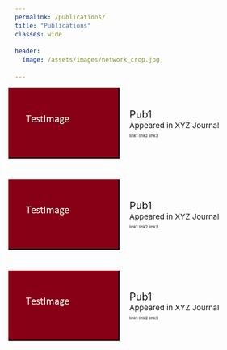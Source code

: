 ```yaml
---
permalink: /publications/
title: "Publications"
classes: wide

header:
  image: /assets/images/network_crop.jpg

---
```


[comment]: <> (recommended format for thumbnails: 220 x 140 )
[comment]: <> (https://mmistakes.github.io/minimal-mistakes/docs/utility-classes/)
[comment]: <> (https://techforluddites.com/replacing-list-bullets-with-images-using-css/)

<ul>
   <li style="display: flex; justify-content: left; align-items: center; margin: 0 0 0 -37px;">
      <img src='/assets/images/thumb.jpg' style=""/>
      <p style="margin: 0 0 0 20px;"> <span style="font-size: 20px;">Pub1</span> <br> 
                                      <span style="font-size: 15px;">Appeared in XYZ Journal</span> <br> 
                                      <span style="font-size: 8px;">link1 link2 link3 </span> </p>
   </li>
</ul>

<ul>
   <li style="display: flex; justify-content: left; align-items: center; margin: 40px 0 0 -37px;">
      <img src='/assets/images/thumb.jpg' style=""/>
      <p style="margin: 0 0 0 20px;"> <span style="font-size: 20px;">Pub1</span> <br> 
                                      <span style="font-size: 15px;">Appeared in XYZ Journal</span> <br> 
                                      <span style="font-size: 8px;">link1 link2 link3 </span> </p>
   </li>
</ul>

<ul>
   <li style="display: flex; justify-content: left; align-items: center; margin: 40px 0 0 -37px;">
      <img src='/assets/images/thumb.jpg' style=""/>
      <p style="margin: 0 0 0 20px;"> <span style="font-size: 20px;">Pub1</span> <br> 
                                      <span style="font-size: 15px;">Appeared in XYZ Journal</span> <br> 
                                      <span style="font-size: 8px;">link1 link2 link3 </span> </p>
   </li>
</ul>


[comment]: <> (TODO: nicer, nicer slides, master thesis, bachelor thesis, all with thumbnails, link to git, download)


[comment]: <> (output: )

[comment]: <> (  html_document:)

[comment]: <> (     css: /assets/css/bulletpts.css)

[comment]: <> (     self_contained: no)
